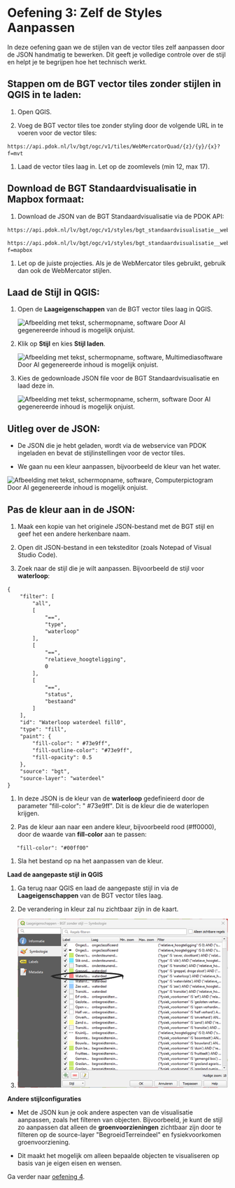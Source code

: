 # Oefening 3: Zelf de Styles Aanpassen

In deze oefening gaan we de stijlen van de vector tiles zelf aanpassen door de
JSON handmatig te bewerken. Dit geeft je volledige controle over de stijl en
helpt je te begrijpen hoe het technisch werkt.

## Stappen om de BGT vector tiles zonder stijlen in QGIS in te laden:

1.  Open QGIS.

2.  Voeg de BGT vector tiles toe zonder styling door de volgende URL in te
    voeren voor de vector tiles:

~~~~~~~~~~~~~~~~~~~~~~~~~~~~~~~~~~~~~~~~~~~~~~~~~~~~~~~~~~~~~~~~~~~~~~~~~~~~~~~~
https://api.pdok.nl/lv/bgt/ogc/v1/tiles/WebMercatorQuad/{z}/{y}/{x}?f=mvt
~~~~~~~~~~~~~~~~~~~~~~~~~~~~~~~~~~~~~~~~~~~~~~~~~~~~~~~~~~~~~~~~~~~~~~~~~~~~~~~~

1.  Laad de vector tiles laag in. Let op de zoomlevels (min 12, max 17).

## Download de BGT Standaardvisualisatie in Mapbox formaat:

1.  Download de JSON van de BGT Standaardvisualisatie via de PDOK API:

~~~~~~~~~~~~~~~~~~~~~~~~~~~~~~~~~~~~~~~~~~~~~~~~~~~~~~~~~~~~~~~~~~~~~~~~~~~~~~~~
https://api.pdok.nl/lv/bgt/ogc/v1/styles/bgt_standaardvisualisatie__webmercatorquad/metadata
~~~~~~~~~~~~~~~~~~~~~~~~~~~~~~~~~~~~~~~~~~~~~~~~~~~~~~~~~~~~~~~~~~~~~~~~~~~~~~~~

~~~~~~~~~~~~~~~~~~~~~~~~~~~~~~~~~~~~~~~~~~~~~~~~~~~~~~~~~~~~~~~~~~~~~~~~~~~~~~~~
https://api.pdok.nl/lv/bgt/ogc/v1/styles/bgt_standaardvisualisatie__webmercatornewquad?f=mapbox
~~~~~~~~~~~~~~~~~~~~~~~~~~~~~~~~~~~~~~~~~~~~~~~~~~~~~~~~~~~~~~~~~~~~~~~~~~~~~~~~

1.  Let op de juiste projecties. Als je de WebMercator tiles gebruikt, gebruik
    dan ook de WebMercator stijlen.

## Laad de Stijl in QGIS:

1.  Open de **Laageigenschappen** van de BGT vector tiles laag in QGIS.

    ![Afbeelding met tekst, schermopname, software Door AI gegenereerde inhoud
    is mogelijk onjuist.](media/0e0bf901beef4543b89b8b90a239f337.png)

2.  Klik op **Stijl** en kies **Stijl laden**.

    ![Afbeelding met tekst, schermopname, software, Multimediasoftware Door AI
    gegenereerde inhoud is mogelijk
    onjuist.](media/b26d0ddeee20bcaa4dbbeab6334d2b6e.png)

3.  Kies de gedownloade JSON file voor de BGT Standaardvisualisatie en laad deze
    in.

    ![Afbeelding met tekst, schermopname, scherm, software Door AI gegenereerde
    inhoud is mogelijk onjuist.](media/6516dcb1b756e488bcb646642f92b5ef.png)

## Uitleg over de JSON:

-   De JSON die je hebt geladen, wordt via de webservice van PDOK ingeladen en
    bevat de stijlinstellingen voor de vector tiles.

-   We gaan nu een kleur aanpassen, bijvoorbeeld de kleur van het water.

![Afbeelding met tekst, schermopname, software, Computerpictogram Door AI
gegenereerde inhoud is mogelijk
onjuist.](media/ee2d3fac3828457864bd906afe6f8a7d.png)

## Pas de kleur aan in de JSON:

1.  Maak een kopie van het originele JSON-bestand met de BGT stijl en geef het
    een andere herkenbare naam.

2.  Open dit JSON-bestand in een teksteditor (zoals Notepad of Visual Studio
    Code).

3.  Zoek naar de stijl die je wilt aanpassen. Bijvoorbeeld de stijl voor
    **waterloop**:

~~~~~~~~~~~~~~~~~~~~~~~~~~~~~~~~~~~~~~~~~~~~~~~~~~~~~~~~~~~~~~~~~~~~~~~~~~~~~~~~
{
    "filter": [
        "all",
        [
            "==",
            "type",
            "waterloop"
        ],
        [
            "==",
            "relatieve_hoogteligging",
            0
        ],
        [
            "==",
            "status",
            "bestaand"
        ]
    ],
    "id": "Waterloop waterdeel fill0",
    "type": "fill",
    "paint": {
        "fill-color": " #73e9ff",
        "fill-outline-color": "#73e9ff",
        "fill-opacity": 0.5
    },
    "source": "bgt",
    "source-layer": "waterdeel"
}
~~~~~~~~~~~~~~~~~~~~~~~~~~~~~~~~~~~~~~~~~~~~~~~~~~~~~~~~~~~~~~~~~~~~~~~~~~~~~~~~

1.  In deze JSON is de kleur van de **waterloop** gedefinieerd door de parameter
    "fill-color": " \#73e9ff". Dit is de kleur die de waterlopen krijgen.

2.  Pas de kleur aan naar een andere kleur, bijvoorbeeld rood (\#ff0000), door
    de waarde van **fill-color** aan te passen:

~~~~~~~~~~~~~~~~~~~~~~~~~~~~~~~~~~~~~~~~~~~~~~~~~~~~~~~~~~~~~~~~~~~~~~~~~~~~~~~~
   "fill-color": "#00ff00"
~~~~~~~~~~~~~~~~~~~~~~~~~~~~~~~~~~~~~~~~~~~~~~~~~~~~~~~~~~~~~~~~~~~~~~~~~~~~~~~~

1.  Sla het bestand op na het aanpassen van de kleur.

**Laad de aangepaste stijl in QGIS**

1.  Ga terug naar QGIS en laad de aangepaste stijl in via de
    **Laageigenschappen** van de BGT vector tiles laag.

2.  De verandering in kleur zal nu zichtbaar zijn in de kaart.

3.  ![](media/82e1f6f7acdca6d9fa2016f14fa37cab.png)

**Andere stijlconfiguraties**

-   Met de JSON kun je ook andere aspecten van de visualisatie aanpassen, zoals
    het filteren van objecten. Bijvoorbeeld, je kunt de stijl zo aanpassen dat
    alleen de **groenvoorzieningen** zichtbaar zijn door te filteren op de
    source-layer "BegroeidTerreindeel" en fysiekvoorkomen groenvoorziening.

-   Dit maakt het mogelijk om alleen bepaalde objecten te visualiseren op basis
    van je eigen eisen en wensen.


Ga verder naar [oefening 4](https://github.com/Geonovum/ogc-api-workshops/blob/main/03%20vector%20tiles%20with%20styles/handson/styles/oefening4.md).

